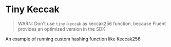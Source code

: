 # Tiny Keccak

> WARN: Don't use `tiny-keccak` as keccak256 function, because Fluent provides an optimized version in the SDK

An example of running custom hashing function like Keccak256